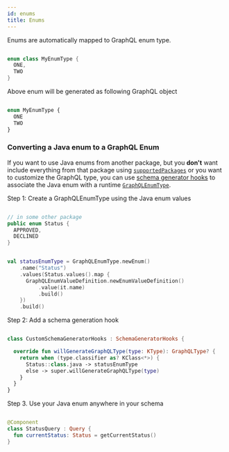 ```yaml
---
id: enums
title: Enums
---
```

Enums are automatically mapped to GraphQL enum type.

```kotlin

enum class MyEnumType {
  ONE,
  TWO
}

```

Above enum will be generated as following GraphQL object

```graphql

enum MyEnumType {
  ONE
  TWO
}

```

### Converting a Java enum to a GraphQL Enum

If you want to use Java enums from another package, but you **don't** want
include everything from that package using [`supportedPackages`][sp] or you want
to customize the GraphQL type, you can use [schema generator hooks][hooks] to
associate the Java enum with a runtime [`GraphQLEnumType`][javadoc].

[sp]: customizing-schemas/generator-config

[hooks]: customizing-schemas/generator-config#schema-generator-hooks

[javadoc]: https://javadoc.io/doc/com.graphql-java/graphql-java/latest/index.html

Step 1: Create a GraphQLEnumType using the Java enum values

```java

// in some other package
public enum Status {
  APPROVED,
  DECLINED
}

```

```kotlin

val statusEnumType = GraphQLEnumType.newEnum()
    .name("Status")
    .values(Status.values().map {
      GraphQLEnumValueDefinition.newEnumValueDefinition()
          .value(it.name)
          .build()
    })
    .build()

```

 Step 2: Add a schema generation hook

```kotlin

class CustomSchemaGeneratorHooks : SchemaGeneratorHooks {

  override fun willGenerateGraphQLType(type: KType): GraphQLType? {
    return when (type.classifier as? KClass<*>) {
      Status::class.java -> statusEnumType
      else -> super.willGenerateGraphQLType(type)
    }
  }
}

```

Step 3. Use your Java enum anywhere in your schema

```kotlin

@Component
class StatusQuery : Query {
  fun currentStatus: Status = getCurrentStatus()
}

```
